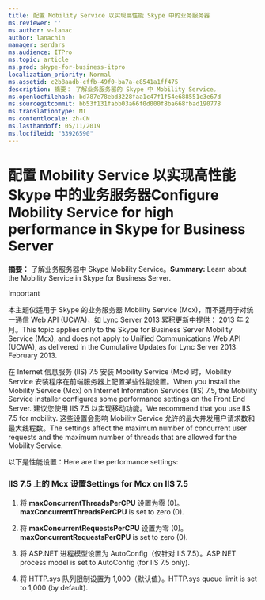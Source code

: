 ```yaml
---
title: 配置 Mobility Service 以实现高性能 Skype 中的业务服务器
ms.reviewer: ''
ms.author: v-lanac
author: lanachin
manager: serdars
ms.audience: ITPro
ms.topic: article
ms.prod: skype-for-business-itpro
localization_priority: Normal
ms.assetid: c2b8aadb-cffb-49f0-ba7a-e8541a1ff475
description: 摘要： 了解业务服务器的 Skype 中 Mobility Service。
ms.openlocfilehash: bd787e78ebd3228faa1c47f1f54e688551c3e67d
ms.sourcegitcommit: bb53f131fabb03a66f0d000f8ba668fbad190778
ms.translationtype: MT
ms.contentlocale: zh-CN
ms.lasthandoff: 05/11/2019
ms.locfileid: "33926590"
---
```

# <a name="configure-mobility-service-for-high-performance-in-skype-for-business-server"></a><span data-ttu-id="785df-103">配置 Mobility Service 以实现高性能 Skype 中的业务服务器</span><span class="sxs-lookup"><span data-stu-id="785df-103">Configure Mobility Service for high performance in Skype for Business Server</span></span>
 
<span data-ttu-id="785df-104">**摘要：** 了解业务服务器中 Skype Mobility Service。</span><span class="sxs-lookup"><span data-stu-id="785df-104">**Summary:** Learn about the Mobility Service in Skype for Business Server.</span></span>
  
> [!IMPORTANT]
> <span data-ttu-id="785df-105">本主题仅适用于 Skype 的业务服务器 Mobility Service (Mcx)，而不适用于对统一通信 Web API (UCWA)，如 Lync Server 2013 累积更新中提供： 2013 年 2 月。</span><span class="sxs-lookup"><span data-stu-id="785df-105">This topic applies only to the Skype for Business Server Mobility Service (Mcx), and does not apply to Unified Communications Web API (UCWA), as delivered in the Cumulative Updates for Lync Server 2013: February 2013.</span></span> 
  
<span data-ttu-id="785df-106">在 Internet 信息服务 (IIS) 7.5 安装 Mobility Service (Mcx) 时，Mobility Service 安装程序在前端服务器上配置某些性能设置。</span><span class="sxs-lookup"><span data-stu-id="785df-106">When you install the Mobility Service (Mcx) on Internet Information Services (IIS) 7.5, the Mobility Service installer configures some performance settings on the Front End Server.</span></span> <span data-ttu-id="785df-107">建议您使用 IIS 7.5 以实现移动功能。</span><span class="sxs-lookup"><span data-stu-id="785df-107">We recommend that you use IIS 7.5 for mobility.</span></span> <span data-ttu-id="785df-108">这些设置会影响 Mobility Service 允许的最大并发用户请求数和最大线程数。</span><span class="sxs-lookup"><span data-stu-id="785df-108">The settings affect the maximum number of concurrent user requests and the maximum number of threads that are allowed for the Mobility Service.</span></span>
  
<span data-ttu-id="785df-109">以下是性能设置：</span><span class="sxs-lookup"><span data-stu-id="785df-109">Here are the performance settings:</span></span>
  
### <a name="settings-for-mcx-on-iis-75"></a><span data-ttu-id="785df-110">IIS 7.5 上的 Mcx 设置</span><span class="sxs-lookup"><span data-stu-id="785df-110">Settings for Mcx on IIS 7.5</span></span>

1. <span data-ttu-id="785df-111">将 **maxConcurrentThreadsPerCPU** 设置为零 (0)。</span><span class="sxs-lookup"><span data-stu-id="785df-111">**maxConcurrentThreadsPerCPU** is set to zero (0).</span></span>
    
2. <span data-ttu-id="785df-112">将 **maxConcurrentRequestsPerCPU** 设置为零 (0)。</span><span class="sxs-lookup"><span data-stu-id="785df-112">**maxConcurrentRequestsPerCPU** is set to zero (0).</span></span>
    
3. <span data-ttu-id="785df-113">将 ASP.NET 进程模型设置为 AutoConfig（仅针对 IIS 7.5）。</span><span class="sxs-lookup"><span data-stu-id="785df-113">ASP.NET process model is set to AutoConfig (for IIS 7.5 only).</span></span>
    
4. <span data-ttu-id="785df-114">将 HTTP.sys 队列限制设置为 1,000（默认值）。</span><span class="sxs-lookup"><span data-stu-id="785df-114">HTTP.sys queue limit is set to 1,000 (by default).</span></span>
    

